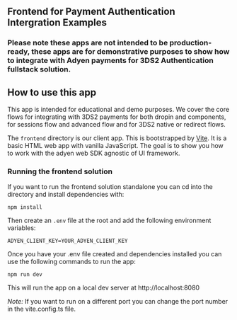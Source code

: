 ## Frontend for Payment Authentication Intergration Examples

### Please note these apps are not intended to be production-ready, these apps are for demonstrative purposes to show how to integrate with Adyen payments for 3DS2 Authentication fullstack solution.

## How to use this app

This app is intended for educational and demo purposes. We cover the core flows for integrating with 3DS2 payments for both dropin and components, for sessions flow and advanced flow and for 3DS2 native or redirect flows.

The `frontend` directory is our client app. This is bootstrapped by [Vite](https://vitejs.dev/guide/#scaffolding-your-first-vite-project). It is a basic HTML web app with vanilla JavaScript. The goal is to show you how to work with the adyen web SDK agnostic of UI framework.

### Running the frontend solution

If you want to run the frontend solution standalone you can cd into the directory and install dependencies with:

`npm install`

Then create an `.env` file at the root and add the following environment variables:

```
ADYEN_CLIENT_KEY=YOUR_ADYEN_CLIENT_KEY
```

Once you have your .env file created and dependencies installed you can use the following commands to run the app:

`npm run dev`

This will run the app on a local dev server at http://localhost:8080

_Note:_ If you want to run on a different port you can change the port number in the vite.config.ts file.
